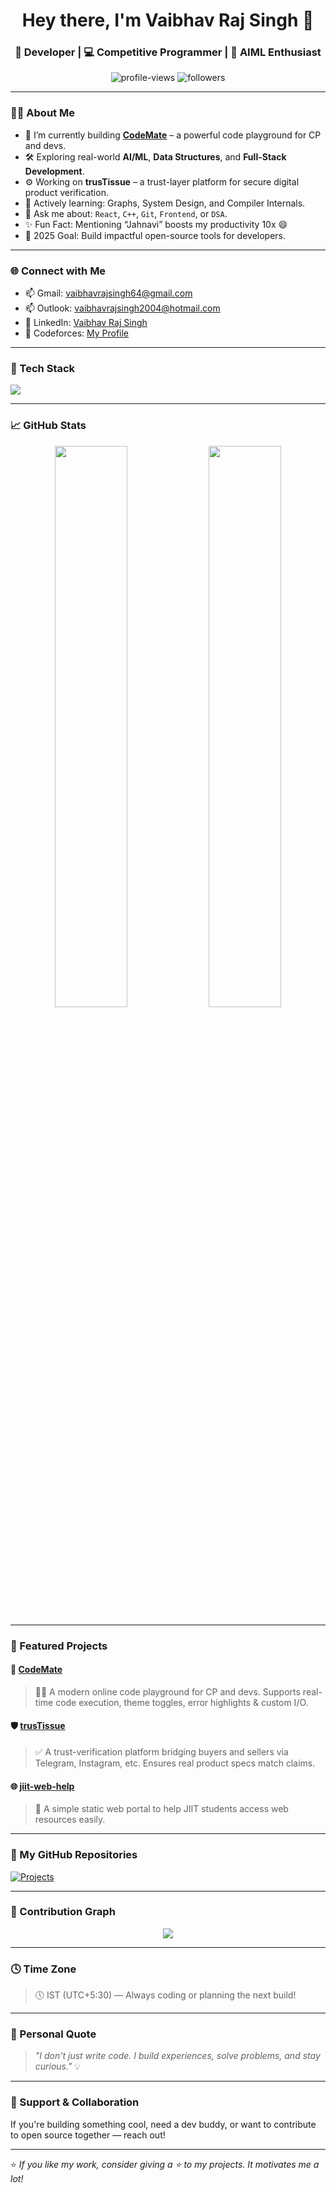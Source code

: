 <h1 align="center">Hey there, I'm Vaibhav Raj Singh 👋</h1>
<h3 align="center">🚀 Developer | 💻 Competitive Programmer | 🔬 AIML Enthusiast</h3>

<p align="center">
  <img src="https://komarev.com/ghpvc/?username=vaibhav-raj-raghuvanshi&label=Profile%20views&color=0e75b6&style=flat" alt="profile-views" />
  <img src="https://img.shields.io/github/followers/vaibhav-raj-raghuvanshi?label=Followers&style=social" alt="followers"/>
</p>

---

### 👨‍💻 About Me
- 🔭 I’m currently building **[CodeMate](https://github.com/vaibhav-raj-raghuvanshi/codeMate)** – a powerful code playground for CP and devs.
- 🛠️ Exploring real-world **AI/ML**, **Data Structures**, and **Full-Stack Development**.
- ⚙️ Working on **trusTissue** – a trust-layer platform for secure digital product verification.
- 🧠 Actively learning: Graphs, System Design, and Compiler Internals.
- 💬 Ask me about: `React`, `C++`, `Git`, `Frontend`, or `DSA`.
- ✨ Fun Fact: Mentioning “Jahnavi” boosts my productivity 10x 😄
- 🎯 2025 Goal: Build impactful open-source tools for developers.

---

### 🌐 Connect with Me
- 📫 Gmail: [vaibhavrajsingh64@gmail.com](mailto:vaibhavrajsingh64@gmail.com)
- 📫 Outlook: [vaibhavrajsingh2004@hotmail.com](mailto:vaibhavrajsingh2004@hotmail.com)
- 💼 LinkedIn: [Vaibhav Raj Singh](https://www.linkedin.com/in/vaibhav-raj-singh-/)
- 🧠 Codeforces: [My Profile](https://codeforces.com/profile/your-username)

---

### 🚀 Tech Stack
<p align="left">
  <img src="https://skillicons.dev/icons?i=cpp,py,js,html,css,react,vite,tailwind,nodejs,express,mongodb,git,github,vscode" />
</p>

---

### 📈 GitHub Stats
<p align="center">
  <img src="https://github-readme-stats.vercel.app/api?username=vaibhav-raj-raghuvanshi&show_icons=true&theme=radical" width="48%"/>
  <img src="https://streak-stats.demolab.com/?user=vaibhav-raj-raghuvanshi&theme=radical" width="48%"/>
</p>

---

### 🧰 Featured Projects

#### 🔷 [CodeMate](https://github.com/vaibhav-raj-raghuvanshi/codeMate)
> 🧑‍💻 A modern online code playground for CP and devs. Supports real-time code execution, theme toggles, error highlights & custom I/O.

#### 🛡️ [trusTissue](https://github.com/vaibhav-raj-raghuvanshi/trusTissue)
> ✅ A trust-verification platform bridging buyers and sellers via Telegram, Instagram, etc. Ensures real product specs match claims.

#### 🌐 [jiit-web-help](https://github.com/vaibhav-raj-raghuvanshi/jiit-web-help)
> 📘 A simple static web portal to help JIIT students access web resources easily.

---

### 🧩 My GitHub Repositories
<a href="https://github.com/vaibhav-raj-raghuvanshi?tab=repositories">
  <img src="https://img.shields.io/badge/See%20all%20projects-2ea44f?style=for-the-badge&logo=github" alt="Projects" />
</a>

---

### 📅 Contribution Graph
<p align="center">
  <img src="https://github-readme-activity-graph.vercel.app/graph?username=vaibhav-raj-raghuvanshi&theme=tokyo-night&hide_border=true" />
</p>

---

### 🕓 Time Zone
> 🕔 IST (UTC+5:30) — Always coding or planning the next build!

---

### 💬 Personal Quote
> _"I don't just write code. I build experiences, solve problems, and stay curious."_ 💡

---

### 🧡 Support & Collaboration
If you're building something cool, need a dev buddy, or want to contribute to open source together — reach out!

---

⭐️ _If you like my work, consider giving a ⭐️ to my projects. It motivates me a lot!_
